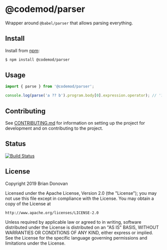 # @codemod/parser

Wrapper around `@babel/parser` that allows parsing everything.

## Install

Install from [npm](https://npmjs.com/):

```sh
$ npm install @codemod/parser
```

## Usage

```ts
import { parse } from '@codemod/parser';

console.log(parse('a ?? b').program.body[0].expression.operator); // '??'
```

## Contributing

See [CONTRIBUTING.md](../../CONTRIBUTING.md) for information on setting up the project for development and on contributing to the project.

## Status

[![Build Status](https://travis-ci.com/codemod-js/codemod.svg?branch=master)](https://travis-ci.com/codemod-js/codemod)

## License

Copyright 2019 Brian Donovan

Licensed under the Apache License, Version 2.0 (the "License"); you may not use this file except in compliance with the License. You may obtain a copy of the License at

    http://www.apache.org/licenses/LICENSE-2.0

Unless required by applicable law or agreed to in writing, software distributed under the License is distributed on an "AS IS" BASIS, WITHOUT WARRANTIES OR CONDITIONS OF ANY KIND, either express or implied. See the License for the specific language governing permissions and limitations under the License.
